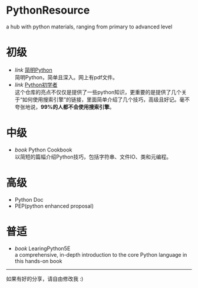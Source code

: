 # PythonResource
a hub with python materials, ranging from primary to advanced level

# 初级
* _link_ [简明Python](https://woodpecker.org.cn/abyteofpython_cn/chinese/)  
简明Python，简单且深入。网上有pdf文件。
* _link_ [Python初学者](https://github.com/Yixiaohan/codeparkshare)  
这个仓库的亮点不仅仅是提供了一些python知识，更重要的是提供了几个关于“如何使用搜索引擎”的链接，里面简单介绍了几个技巧，高级且好记。毫不夸张地说，**99%的人都不会使用搜索引擎**。

# 中级  
* _book_ Python Cookbook  
以简短的篇幅介绍Python技巧，包括字符串、文件IO、类和元编程。

# 高级 
* Python Doc  
* PEP(python enhanced proposal)


# 普适
* _book_ LearingPython5E  
a comprehensive, in-depth introduction to the core Python language in this hands-on book

---

如果有好的分享，请自由修改我 :)
